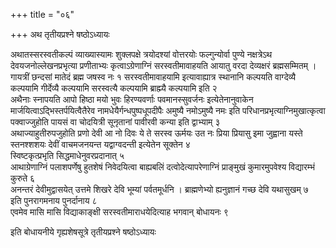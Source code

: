 +++
title = "०६"

+++
अथ तृतीयप्रश्ने षष्ठोऽध्यायः

अथातस्सरस्वतीकल्पं व्याख्यास्यामः शुक्लपक्षे त्रयोदश्यां वोत्तरयोः फल्गुन्योर्वा पुण्ये नक्षत्रेऽथ देवयजनोल्लेखनप्रभृत्या प्रणीताभ्यः कृत्वाऽग्रेणाग्निं सरस्वतीमावाहयति आयातु वरदा देव्यक्षरं ब्रह्मसम्मितम् । गायत्रीं छन्दसां मातेदं ब्रह्म जषस्व नः १
सरस्वतीमावाहयामि इत्यावाह्यात्र स्थानानि कल्पयति वाग्देव्यै कल्पयामि गीर्देव्यै कल्पयामि सरस्वत्यै कल्पयामि ब्राह्म्यै कल्पयामि इति २  
अथैनाः स्नापयति आपो हिष्ठा मयो भुवः हिरण्यवर्णाः पवमानस्सुवर्जनः इत्येतेनानुवाकेन मार्जयित्वाऽद्भिस्तर्पयित्वैतैरेव नामधेयैर्गन्धपुष्पधूपदीपैः अमुष्यै नमोऽमुष्यै नमः इति परिधानप्रभृत्याग्निमुखात्कृत्वा पक्वाज्जुहोति पायसं वा चोदयित्री सूनृतानां पावीरवी कन्या इति द्वाभ्याम् ३  
अथाज्याहुतीरुपजुहोति प्रणो देवी आ नो दिवः ये ते सरस्व ऊर्मयः उत नः प्रिया प्रियासु इमा जुह्वाना यस्ते स्तनश्शशयः देवीं वाचमजनयन्त यद्वाग्वदन्ती इत्येतेन सूक्तेन ४  
स्विष्टकृत्प्रभृति सिद्धमाधेनुवरप्रदानात् ५  
आथाग्रेणाग्निं पलाशपर्णेषु हुतशेषं निवेदयित्वा बाह्यबलिं दत्वोदेत्यापरेणाग्निं प्राङ्मुखं कुमारमुपवेश्य विद्यारम्भं कुरुते ६  
अनन्तरं देवीमुद्वासयेत् उत्तमे शिखरे देवि भूम्यां पर्वतमूर्धनि । ब्राह्मणेभ्यो ह्यनुज्ञानं गच्छ देवि यथासुखम् ७  
इति पुनरागमनाय पुनर्दानाय ८  
एवमेव मासि मासि विद्याकाङ्क्षी सरस्वतीमाराधयेदित्याह भगवान् बोधायनः ९  

इति बोधायनीये गृह्यशेषसूत्रे तृतीयप्रश्ने षष्ठोऽध्यायः
